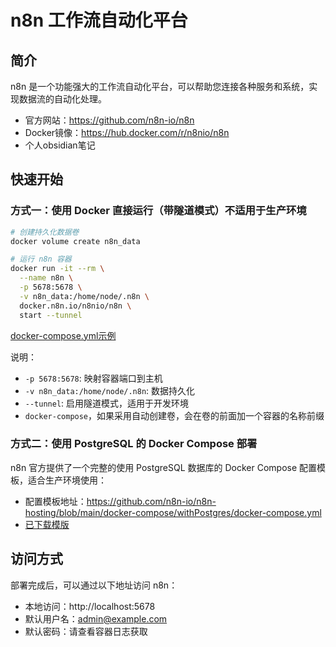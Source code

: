 # n8n 工作流自动化平台

## 简介
n8n 是一个功能强大的工作流自动化平台，可以帮助您连接各种服务和系统，实现数据流的自动化处理。

- 官方网站：https://github.com/n8n-io/n8n
- Docker镜像：https://hub.docker.com/r/n8nio/n8n
- 个人obsidian笔记

## 快速开始

### 方式一：使用 Docker 直接运行（带隧道模式）不适用于生产环境

```bash
# 创建持久化数据卷
docker volume create n8n_data

# 运行 n8n 容器
docker run -it --rm \
  --name n8n \
  -p 5678:5678 \
  -v n8n_data:/home/node/.n8n \
  docker.n8n.io/n8nio/n8n \
  start --tunnel
```

[docker-compose.yml示例](./docker-compose.yml)

说明：
- `-p 5678:5678`: 映射容器端口到主机
- `-v n8n_data:/home/node/.n8n`: 数据持久化
- `--tunnel`: 启用隧道模式，适用于开发环境
- `docker-compose`，如果采用自动创建卷，会在卷的前面加一个容器的名称前缀

### 方式二：使用 PostgreSQL 的 Docker Compose 部署

n8n 官方提供了一个完整的使用 PostgreSQL 数据库的 Docker Compose 配置模板，适合生产环境使用：

- 配置模板地址：https://github.com/n8n-io/n8n-hosting/blob/main/docker-compose/withPostgres/docker-compose.yml
- [已下载模版](./withPostgres/docker-compose.yaml)

## 访问方式

部署完成后，可以通过以下地址访问 n8n：
- 本地访问：http://localhost:5678
- 默认用户名：admin@example.com
- 默认密码：请查看容器日志获取

